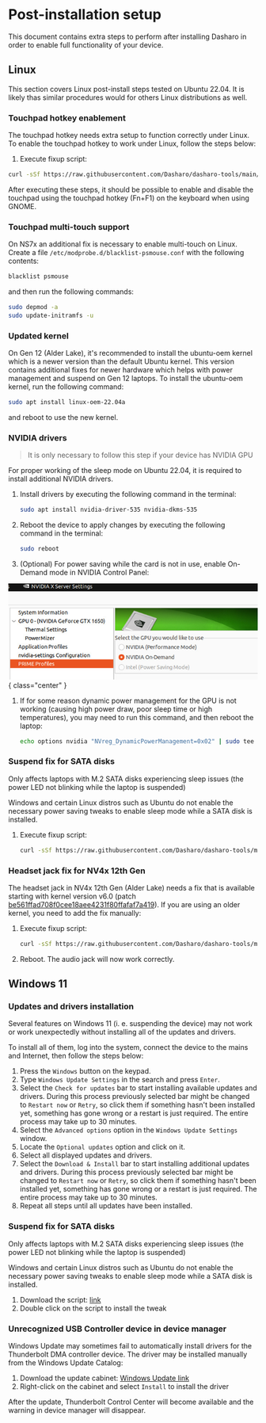 # Post-installation setup

This document contains extra steps to perform after installing Dasharo in order
to enable full functionality of your device.

## Linux

This section covers Linux post-install steps tested on Ubuntu 22.04. It is
likely thas similar procedures would for others Linux distributions as well.

### Touchpad hotkey enablement

The touchpad hotkey needs extra setup to function correctly under Linux. To
enable the touchpad hotkey to work under Linux, follow the steps below:

1. Execute fixup script:

```bash
curl -sSf https://raw.githubusercontent.com/Dasharo/dasharo-tools/main/clevo/touchpad-fixup | sudo sh
```

After executing these steps, it should be possible to enable and disable the
touchpad using the touchpad hotkey (Fn+F1) on the keyboard when using GNOME.

### Touchpad multi-touch support

On NS7x an additional fix is necessary to enable multi-touch on Linux. Create
a file `/etc/modprobe.d/blacklist-psmouse.conf` with the following contents:

```bash
blacklist psmouse
```

and then run the following commands:

```bash
sudo depmod -a
sudo update-initramfs -u
```

### Updated kernel

On Gen 12 (Alder Lake), it's recommended to install the ubuntu-oem kernel which
is a newer version than the default Ubuntu kernel. This version contains
additional fixes for newer hardware which helps with power management and
suspend on Gen 12 laptops. To install the ubuntu-oem kernel, run the following
command:

```bash
sudo apt install linux-oem-22.04a
```

and reboot to use the new kernel.

### NVIDIA drivers

> It is only necessary to follow this step if your device has NVIDIA GPU

For proper working of the sleep mode on Ubuntu 22.04, it is required to
install additional NVIDIA drivers.

1. Install drivers by executing the following command in the terminal:

    ```bash
    sudo apt install nvidia-driver-535 nvidia-dkms-535
    ```

1. Reboot the device to apply changes by executing the following command in the
    terminal:

    ```bash
    sudo reboot
    ```

1. (Optional) For power saving while the card is not in use, enable On-Demand
   mode in NVIDIA Control Panel:

![](/images/nv4x_nvidia_panel.jpg){ class="center" }

1. If for some reason dynamic power management for the GPU is not working
   (causing high power draw, poor sleep time or high temperatures), you may
   need to run this command, and then reboot the laptop:

    ```bash
    echo options nvidia "NVreg_DynamicPowerManagement=0x02" | sudo tee /etc/modprobe.d/nvidia_rtd3.conf
    ```

### Suspend fix for SATA disks

Only affects laptops with M.2 SATA disks experiencing sleep issues (the power
LED not blinking while the laptop is suspended)

Windows and certain Linux distros such as Ubuntu do not enable the necessary
power saving tweaks to enable sleep mode while a SATA disk is installed.

1. Execute fixup script:

    ```bash
    curl -sSf https://raw.githubusercontent.com/Dasharo/dasharo-tools/main/clevo/sata-suspend-fixup | sudo sh
    ```

### Headset jack fix for NV4x 12th Gen

The headset jack in NV4x 12th Gen (Alder Lake) needs a fix that is available
starting with kernel version v6.0 (patch
[be561ffad708f0cee18aee4231f80ffafaf7a419](https://github.com/torvalds/linux/commit/be561ffad708f0cee18aee4231f80ffafaf7a419)).
If you are using an older kernel, you need to add the fix manually:

1. Execute fixup script:

    ```bash
    curl -sSf https://raw.githubusercontent.com/Dasharo/dasharo-tools/main/clevo/nv4x-audio-fixup | sudo sh
    ```

1. Reboot. The audio jack will now work correctly.

## Windows 11

### Updates and drivers installation

Several features on Windows 11 (i. e. suspending the device) may not work or
work unexpectedly without installing all of the updates and drivers.

To install all of them, log into the system, connect the device to the mains
and Internet, then follow the steps below:

1. Press the `Windows` button on the keypad.
1. Type `Windows Update Settings` in the search and press `Enter`.
1. Select the `Check for updates` bar to start installing available updates and
    drivers. During this process previously selected bar might be changed to
    `Restart now` or `Retry`, so click them if something hasn't been installed
    yet, something has gone wrong or a restart is just required. The entire
    process may take up to 30 minutes.
1. Select the `Advanced options` option in the `Windows Update Settings` window.
1. Locate the `Optional updates` option and click on it.
1. Select all displayed updates and drivers.
1. Select the `Download & Install` bar to start installing additional updates
    and drivers. During this process previously selected bar might be changed
    to `Restart now` or `Retry`, so click them if something hasn't been
    installed yet, something has gone wrong or a restart is just required.
    The entire process may take up to 30 minutes.
1. Repeat all steps until all updates have been installed.

### Suspend fix for SATA disks

Only affects laptops with M.2 SATA disks experiencing sleep issues (the power
LED not blinking while the laptop is suspended)

Windows and certain Linux distros such as Ubuntu do not enable the necessary
power saving tweaks to enable sleep mode while a SATA disk is installed.

1. Download the script: [link](https://raw.githubusercontent.com/Dasharo/dasharo-tools/main/clevo/sata-suspend-fixup.bat)
2. Double click on the script to install the tweak

### Unrecognized USB Controller device in device manager

Windows Update may sometimes fail to automatically install drivers for the
Thunderbolt DMA controller device. The driver may be installed manually from
the Windows Update Catalog:

1. Download the update cabinet: [Windows Update link](https://catalog.s.download.windowsupdate.com/d/msdownload/update/driver/drvs/2023/10/12081e68-169e-483b-9180-87f40ecc6904_8aa1088bc7bd88105d5c4e4a504bfb9bdcd01078.cab)
2. Right-click on the cabinet and select `Install` to install the driver

After the update, Thunderbolt Control Center will become available and the
warning in device manager will disappear.
